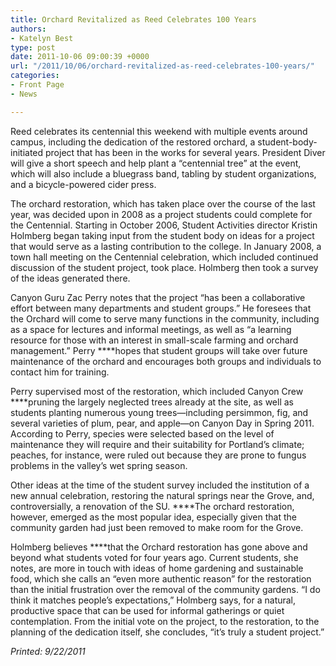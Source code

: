 ```yaml
---
title: Orchard Revitalized as Reed Celebrates 100 Years
authors:
- Katelyn Best
type: post
date: 2011-10-06 09:00:39 +0000
url: "/2011/10/06/orchard-revitalized-as-reed-celebrates-100-years/"
categories:
- Front Page
- News

---
```

Reed celebrates its centennial this weekend with multiple events around campus, including the dedication of the restored orchard, a student-body-initiated project that has been in the works for several years. President Diver will give a short speech and help plant a “centennial tree” at the event, which will also include a bluegrass band, tabling by student organizations, and a bicycle-powered cider press.

The orchard restoration, which has taken place over the course of the last year, was decided upon in 2008 as a project students could complete for the Centennial. Starting in October 2006, Student Activities director Kristin Holmberg began taking input from the student body on ideas for a project that would serve as a lasting contribution to the college. In January 2008, a town hall meeting on the Centennial celebration, which included continued discussion of the student project, took place. Holmberg then took a survey of the ideas generated there.

Canyon Guru Zac Perry notes that the project “has been a collaborative effort between many departments and student groups.” He foresees that the Orchard will come to serve many functions in the community, including as a space for lectures and informal meetings, as well as “a learning resource for those with an interest in small-scale farming and orchard management.” Perry ****hopes that student groups will take over future maintenance of the orchard and encourages both groups and individuals to contact him for training.

Perry supervised most of the restoration, which included Canyon Crew ****pruning the largely neglected trees already at the site, as well as students planting numerous young trees—including persimmon, fig, and several varieties of plum, pear, and apple—on Canyon Day in Spring 2011. According to Perry, species were selected based on the level of maintenance they will require and their suitability for Portland&#8217;s climate; peaches, for instance, were ruled out because they are prone to fungus problems in the valley&#8217;s wet spring season.

Other ideas at the time of the student survey included the institution of a new annual celebration, restoring the natural springs near the Grove, and, controversially, a renovation of the SU. ****The orchard restoration, however, emerged as the most popular idea, especially given that the community garden had just been removed to make room for the Grove.

Holmberg believes ****that the Orchard restoration has gone above and beyond what students voted for four years ago. Current students, she notes, are more in touch with ideas of home gardening and sustainable food, which she calls an “even more authentic reason” for the restoration than the initial frustration over the removal of the community gardens. “I do think it matches people&#8217;s expectations,” Holmberg says, for a natural, productive space that can be used for informal gatherings or quiet contemplation. From the initial vote on the project, to the restoration, to the planning of the dedication itself, she concludes, “it&#8217;s truly a student project.”

_Printed: 9/22/2011_